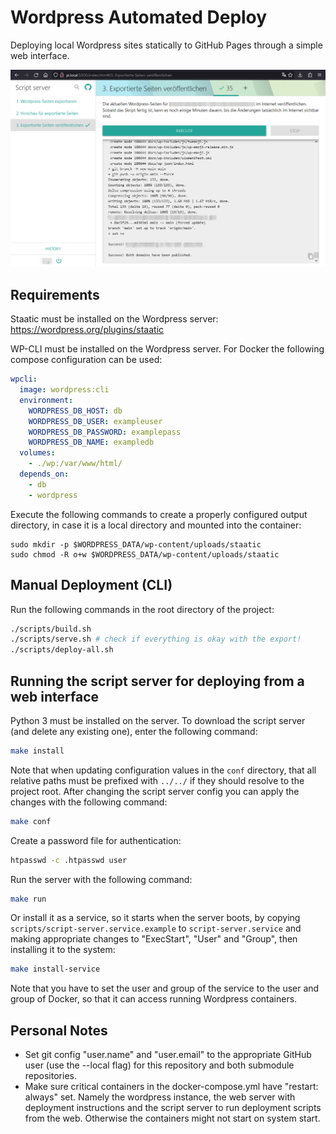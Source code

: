 # Wordpress Automated Deploy

Deploying local Wordpress sites statically to GitHub Pages through a simple web interface.

![Screenshot of the script server web interface](./docs/2024-03-15_01-59.png)

## Requirements

Staatic must be installed on the Wordpress server: https://wordpress.org/plugins/staatic

WP-CLI must be installed on the Wordpress server.
For Docker the following compose configuration can be used:

```yaml
wpcli:
  image: wordpress:cli
  environment:
    WORDPRESS_DB_HOST: db
    WORDPRESS_DB_USER: exampleuser
    WORDPRESS_DB_PASSWORD: examplepass
    WORDPRESS_DB_NAME: exampledb
  volumes:
    - ./wp:/var/www/html/
  depends_on:
    - db
    - wordpress
```

Execute the following commands to create a properly configured output directory,
in case it is a local directory and mounted into the container:

```
sudo mkdir -p $WORDPRESS_DATA/wp-content/uploads/staatic
sudo chmod -R o+w $WORDPRESS_DATA/wp-content/uploads/staatic
```

## Manual Deployment (CLI)

Run the following commands in the root directory of the project:
```sh
./scripts/build.sh
./scripts/serve.sh # check if everything is okay with the export!
./scripts/deploy-all.sh
```

## Running the script server for deploying from a web interface

Python 3 must be installed on the server.
To download the script server (and delete any existing one), enter the following command:

```sh
make install
```

Note that when updating configuration values in the `conf` directory,
that all relative paths must be prefixed with `../../` if they should resolve to the project root.
After changing the script server config you can apply the changes with the following command:

```sh
make conf
```

Create a password file for authentication:

```sh
htpasswd -c .htpasswd user
```

Run the server with the following command:

```sh
make run
```

Or install it as a service, so it starts when the server boots,
by copying `scripts/script-server.service.example` to `script-server.service`
and making appropriate changes to "ExecStart", "User" and "Group",
then installing it to the system:

```sh
make install-service
```

Note that you have to set the user and group of the service to the user and group of Docker,
so that it can access running Wordpress containers.

## Personal Notes

- Set git config "user.name" and "user.email" to the appropriate GitHub user (use the --local flag)
  for this repository and both submodule repositories.
- Make sure critical containers in the docker-compose.yml have "restart: always" set.
  Namely the wordpress instance, the web server with deployment instructions
  and the script server to run deployment scripts from the web.
  Otherwise the containers might not start on system start.
